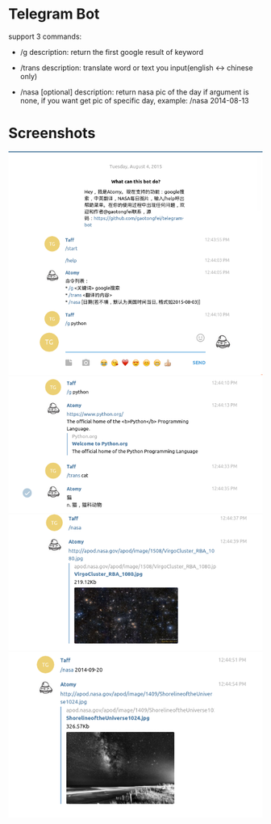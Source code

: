 # Telegram Bot

support 3 commands:

* /g <keyword>  description: return the first google result of keyword

* /trans <word or text> description: translate word or text you input(english <-> chinese only)

* /nasa [optional] description: return nasa pic of the day if argument is none,
                                if you want get pic of specific day, example: /nasa 2014-08-13


# Screenshots

![1](/screenshot/1.png)
![2](/screenshot/2.png)
![3](/screenshot/3.png)
![4](/screenshot/4.png)
